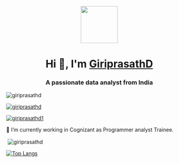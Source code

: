 
<div id="header" align="center">
  <img src="https://media.giphy.com/media/M9gbBd9nbDrOTu1Mqx/giphy.gif" width="100"/>
</div>

<h1 align="center">Hi 👋, I'm <a href="https://dev.to/giriprasath" target="_blank" rel="noreferrer">GiriprasathD</a>  </h1>
<h3 align="center">A passionate data analyst from India</h3>

<div align="center">
<p align="left"> <img src="https://komarev.com/ghpvc/?username=giriprasathd&label=Profile%20views&color=0e75b6&style=flat" alt="giriprasathd" /> </p>

<p align="left"> <a href="https://github.com/ryo-ma/github-profile-trophy"><img src="https://github-profile-trophy.vercel.app/?username=giriprasathd" alt="giriprasathd" /></a> </p>

<p align="left"> <a href="https://twitter.com/giriprasathd1" target="blank"><img src="https://img.shields.io/twitter/follow/giriprasathd1?logo=twitter&style=for-the-badge" alt="giriprasathd1" /></a> </p>
</div>


🔭 I’m currently working in Cognizant as Programmer analyst Trainee.


<p>&nbsp;<img align="center" src="https://github-readme-stats.vercel.app/api?username=giriprasathd&show_icons=true&locale=en" alt="giriprasathd" /></p>

[![Top Langs](https://github-readme-stats.vercel.app/api/top-langs/?username=giriprasathd&layout=compact&theme=vision-friendly-dark)](https://github.com/giriprasathd/github-readme-stats)
